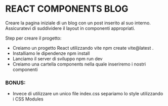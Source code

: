 # REACT COMPONENTS BLOG

Creare la pagina iniziale di un blog con un post inserito al suo interno. Assicuratevi di suddividere il layout in componenti appropriati.

Step per creare il progetto:

- Creiamo un progetto React utilizzando vite npm create vite@latest .
- Installiamo le dipendenze npm install
- Lanciamo il server di sviluppo npm run dev
- Creiamo una cartella components nella quale inseriremo i nostri componenti

### BONUS:

- Invece di utilizzare un unico file index.css separiamo lo style utilizzando i CSS Modules

